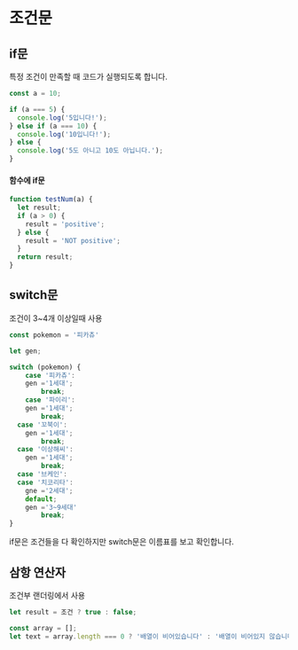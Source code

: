 # 조건문

## if문

특정 조건이 만족할 때 코드가 실행되도록 합니다.

```js
const a = 10;

if (a === 5) {
  console.log('5입니다!');
} else if (a === 10) {
  console.log('10입니다!');
} else {
  console.log('5도 아니고 10도 아닙니다.');
}
```

#### 함수에 if문

```js
function testNum(a) {
  let result;
  if (a > 0) {
    result = 'positive';
  } else {
    result = 'NOT positive';
  }
  return result;
}
```

## switch문

조건이 3~4개 이상일때 사용

```js
const pokemon = '피카츄'

let gen;

switch (pokemon) {
	case '피카츄':
    gen ='1세대';
		break;
	case '파이리':
    gen ='1세대';
		break;
  case '꼬북이':
    gen ='1세대';
		break;
  case '이상해씨':
    gen ='1세대';
		break;
  case '브케인':
  case '치코리타':
    gne ='2세대';
	default;
    gen ='3~9세대'
		break;
}
```

if문은 조건들을 다 확인하지만 switch문은 이름표를 보고 확인합니다.

## 삼항 연산자

조건부 랜더링에서 사용

```js
let result = 조건 ? true : false;
```

```js
const array = [];
let text = array.length === 0 ? '배열이 비어있습니다' : '배열이 비어있지 않습니다.';
```
